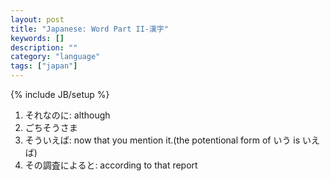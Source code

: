 ```yaml
---
layout: post
title: "Japanese: Word Part II-漢字"
keywords: []
description: ""
category: "language"
tags: ["japan"]
---
```

{% include JB/setup %}

1. それなのに: although
2. ごちそうさま
3. そういえば: now that you mention it.(the potentional form of いう is いえば) 
4. その調査によると: according to that report






